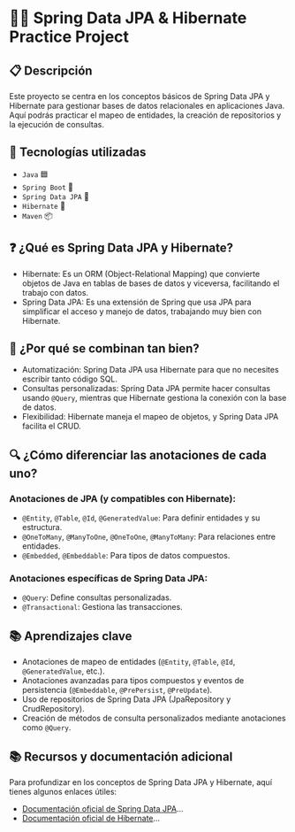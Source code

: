# 🐱‍💻 Spring Data JPA & Hibernate Practice Project

## 📋 Descripción
Este proyecto se centra en los conceptos básicos de Spring Data JPA y Hibernate para gestionar bases de datos relacionales en aplicaciones Java. Aquí podrás practicar el mapeo de entidades, la creación de repositorios y la ejecución de consultas.

## 🧰 Tecnologías utilizadas
- `Java` 🟦
- `Spring Boot` 🌱
- `Spring Data JPA` 📜
- `Hibernate` 🐘
- `Maven` 📦

## ❓ ¿Qué es Spring Data JPA y Hibernate?
- Hibernate: Es un ORM (Object-Relational Mapping) que convierte objetos de Java en tablas de bases de datos y viceversa, facilitando el trabajo con datos.
- Spring Data JPA: Es una extensión de Spring que usa JPA para simplificar el acceso y manejo de datos, trabajando muy bien con Hibernate.

## 🌟 ¿Por qué se combinan tan bien?
- Automatización: Spring Data JPA usa Hibernate para que no necesites escribir tanto código SQL.
- Consultas personalizadas: Spring Data JPA permite hacer consultas usando `@Query`, mientras que Hibernate gestiona la conexión con la base de datos.
- Flexibilidad: Hibernate maneja el mapeo de objetos, y Spring Data JPA facilita el CRUD.

## 🔍 ¿Cómo diferenciar las anotaciones de cada uno?
### Anotaciones de JPA (y compatibles con Hibernate):

- `@Entity`, `@Table`, `@Id`, `@GeneratedValue`: Para definir entidades y su estructura.
- `@OneToMany`, `@ManyToOne`, `@OneToOne`, `@ManyToMany`: Para relaciones entre entidades.
- `@Embedded`, `@Embeddable`: Para tipos de datos compuestos.

### Anotaciones específicas de Spring Data JPA:

- `@Query`: Define consultas personalizadas.
- `@Transactional`: Gestiona las transacciones.

## 📚 Aprendizajes clave

- Anotaciones de mapeo de entidades (`@Entity`, `@Table`, `@Id`, `@GeneratedValue`, etc.).
- Anotaciones avanzadas para tipos compuestos y eventos de persistencia (`@Embeddable`, `@PrePersist`, `@PreUpdate`).
- Uso de repositorios de Spring Data JPA (JpaRepository y CrudRepository).
- Creación de métodos de consulta personalizados mediante anotaciones como `@Query`.

## 📚 Recursos y documentación adicional
Para profundizar en los conceptos de Spring Data JPA y Hibernate, aquí tienes algunos enlaces útiles:

* [Documentación oficial de Spring Data JPA](https://docs.spring.io/spring-data/jpa/reference/jpa.html)...
* [Documentación oficial de Hibernate](https://hibernate.org/)...
